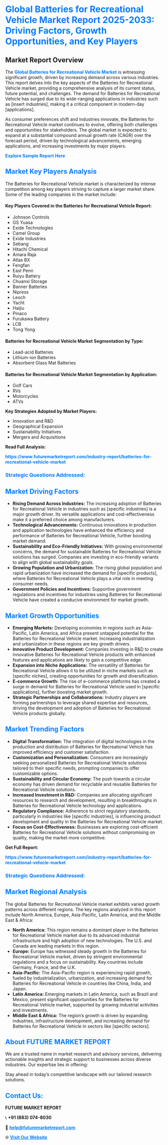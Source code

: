 <h1 style="color: #007BFF;">Global Batteries for Recreational Vehicle Market Report 2025-2033: Driving Factors, Growth Opportunities, and Key Players</h1>

<section id="overview">
<h2>Market Report Overview</h2>
<p>The <a href="https://www.futuremarketreport.com/industry-report/batteries-for-recreational-vehicle-market" style="color: #007BFF; text-decoration: none;"><strong>Global Batteries for Recreational Vehicle Market</strong></a> is witnessing significant growth, driven by increasing demand across various industries. This report delves into the key aspects of the Batteries for Recreational Vehicle market, providing a comprehensive analysis of its current status, future potential, and challenges. The demand for Batteries for Recreational Vehicle has surged due to its wide-ranging applications in industries such as [insert industries], making it a critical component in modern-day [applications].</p>
<p>As consumer preferences shift and industries innovate, the Batteries for Recreational Vehicle market continues to evolve, offering both challenges and opportunities for stakeholders. The global market is expected to expand at a substantial compound annual growth rate (CAGR) over the forecast period, driven by technological advancements, emerging applications, and increasing investments by major players.</p>
</section>

<section id="overview">
<p><a href="https://www.futuremarketreport.com/request-sample/reportId=92480" style="color: #007BFF; text-decoration: none;"><strong>Explore Sample Report Here</strong></a></p>
</section>

<section id="key-players">
<h2 style="color: #007BFF;">Market Key Players Analysis</h2>
<p>The Batteries for Recreational Vehicle market is characterized by intense competition among key players striving to capture a larger market share. Some of the leading companies in the market include:</p>
<h4>Key Players Covered in the Batteries for Recreational Vehicle Report:</h4>
<ul><li>Johnson Controls</li><li>GS Yuasa</li><li>Exide Technologies</li><li>Camel Group</li><li>Exide Industries</li><li>Sebang</li><li>Hitachi Chemical</li><li>Amara Raja</li><li>Atlas BX</li><li>Fengfan</li><li>East Penn</li><li>Ruiyu Battery</li><li>Chuanxi Storage</li><li>Banner Batteries</li><li>Nipress</li><li>Leoch</li><li>Yacht</li><li>Haijiu</li><li>Pinaco</li><li>Furukawa Battery</li><li>LCB</li><li>Tong Yong</li></ul>
<h4>Batteries for Recreational Vehicle Market Segmentation by Type:</h4>
<ul><li>Lead-acid Batteries</li><li>Lithium-ion Batteries</li><li>Absorbent Glass Mat Batteries</li></ul>

<h4>Batteries for Recreational Vehicle Market Segmentation by Application:</h4>
<ul><li>Golf Cars</li><li>RVs</li><li>Motorcycles</li><li>ATVs</li></ul>
<p><strong>Key Strategies Adopted by Market Players:</strong></p>
<ul>
<li>Innovation and R&D</li>
<li>Geographical Expansion</li>
<li>Sustainability Initiatives</li>
<li>Mergers and Acquisitions</li>
</ul>
</section>

<section>
<p><strong>Read Full Analysis: </strong></p><a href="https://www.futuremarketreport.com/industry-report/batteries-for-recreational-vehicle-market" style="color: #007BFF; text-decoration: none;"><strong>https://www.futuremarketreport.com/industry-report/batteries-for-recreational-vehicle-market</strong></a>
<h3 style="color: #007BFF;">Strategic Questions Addressed:</h3>
</section>

<section id="driving-factors">
<h2 style="color: #007BFF;">Market Driving Factors</h2>
<ul>
<li><strong>Rising Demand Across Industries:</strong> The increasing adoption of Batteries for Recreational Vehicle in industries such as [specific industries] is a major growth driver. Its versatile applications and cost-effectiveness make it a preferred choice among manufacturers.</li>
<li><strong>Technological Advancements:</strong> Continuous innovations in production and application technologies have enhanced the efficiency and performance of Batteries for Recreational Vehicle, further boosting market demand.</li>
<li><strong>Sustainability and Eco-Friendly Initiatives:</strong> With growing environmental concerns, the demand for sustainable Batteries for Recreational Vehicle solutions has surged. Companies are investing in eco-friendly variants to align with global sustainability goals.</li>
<li><strong>Growing Population and Urbanization:</strong> The rising global population and rapid urbanization have increased the demand for [specific products], where Batteries for Recreational Vehicle plays a vital role in meeting consumer needs.</li>
<li><strong>Government Policies and Incentives:</strong> Supportive government regulations and incentives for industries using Batteries for Recreational Vehicle have created a conducive environment for market growth.</li>
</ul>
</section>

<section id="growth-opportunities">
<h2 style="color: #007BFF;">Market Growth Opportunities</h2>
<ul>
<li><strong>Emerging Markets:</strong> Developing economies in regions such as Asia-Pacific, Latin America, and Africa present untapped potential for the Batteries for Recreational Vehicle market. Increasing industrialization and urbanization in these regions are key growth drivers.</li>
<li><strong>Innovative Product Development:</strong> Companies investing in R&D to create innovative Batteries for Recreational Vehicle products with enhanced features and applications are likely to gain a competitive edge.</li>
<li><strong>Expansion into Niche Applications:</strong> The versatility of Batteries for Recreational Vehicle allows it to be utilized in niche markets such as [specific niches], creating opportunities for growth and diversification.</li>
<li><strong>E-commerce Growth:</strong> The rise of e-commerce platforms has created a surge in demand for Batteries for Recreational Vehicle used in [specific applications], further boosting market growth.</li>
<li><strong>Strategic Partnerships and Collaborations:</strong> Industry players are forming partnerships to leverage shared expertise and resources, driving the development and adoption of Batteries for Recreational Vehicle products globally.</li>
</ul>
</section>

<section id="trending-factors">
<h2 style="color: #007BFF;">Market Trending Factors</h2>
<ul>
<li><strong>Digital Transformation:</strong> The integration of digital technologies in the production and distribution of Batteries for Recreational Vehicle has improved efficiency and customer satisfaction.</li>
<li><strong>Customization and Personalization:</strong> Consumers are increasingly seeking personalized Batteries for Recreational Vehicle solutions tailored to their specific needs, prompting companies to offer customizable options.</li>
<li><strong>Sustainability and Circular Economy:</strong> The push towards a circular economy has driven demand for recyclable and reusable Batteries for Recreational Vehicle solutions.</li>
<li><strong>Increased Investment in R&D:</strong> Companies are allocating significant resources to research and development, resulting in breakthroughs in Batteries for Recreational Vehicle technology and applications.</li>
<li><strong>Regulatory Compliance:</strong> Adherence to strict regulatory standards, particularly in industries like [specific industries], is influencing product development and quality in the Batteries for Recreational Vehicle market.</li>
<li><strong>Focus on Cost-Effectiveness:</strong> Businesses are exploring cost-efficient Batteries for Recreational Vehicle solutions without compromising on quality, making the market more competitive.</li>
</ul>
</section>

<section>
<p><strong>Get Full Report: </strong></p><a href="https://www.futuremarketreport.com/industry-report/batteries-for-recreational-vehicle-market" style="color: #007BFF; text-decoration: none;"><strong>https://www.futuremarketreport.com/industry-report/batteries-for-recreational-vehicle-market</strong></a>
<h3 style="color: #007BFF;">Strategic Questions Addressed:</h3>
</section>


<section id="regional-analysis">
<h2 style="color: #007BFF;">Market Regional Analysis</h2>
<p>The global Batteries for Recreational Vehicle market exhibits varied growth patterns across different regions. The key regions analyzed in this report include North America, Europe, Asia-Pacific, Latin America, and the Middle East & Africa:</p>
<ul>
<li><strong>North America:</strong> This region remains a dominant player in the Batteries for Recreational Vehicle market due to its advanced industrial infrastructure and high adoption of new technologies. The U.S. and Canada are leading markets in this region.</li>
<li><strong>Europe:</strong> Europe has witnessed steady growth in the Batteries for Recreational Vehicle market, driven by stringent environmental regulations and a focus on sustainability. Key countries include Germany, France, and the U.K.</li>
<li><strong>Asia-Pacific:</strong> The Asia-Pacific region is experiencing rapid growth, fueled by industrialization, urbanization, and increasing demand for Batteries for Recreational Vehicle in countries like China, India, and Japan.</li>
<li><strong>Latin America:</strong> Emerging markets in Latin America, such as Brazil and Mexico, present significant opportunities for the Batteries for Recreational Vehicle market, supported by growing industrial activities and investments.</li>
<li><strong>Middle East & Africa:</strong> The region’s growth is driven by expanding industries, infrastructure development, and increasing demand for Batteries for Recreational Vehicle in sectors like [specific sectors].</li>
</ul>
</section>

<footer>
<h2 style="color: #007BFF;">About FUTURE MARKET REPORT</h2>
<p>We are a trusted name in market research and advisory services, delivering actionable insights and strategic support to businesses across diverse industries. Our expertise lies in offering:</p>

<p>Stay ahead in today’s competitive landscape with our tailored research solutions.</p>

<h2 style="color: #007BFF;">Contact Us:</h2>
<p><strong>FUTURE MARKET REPORT</strong></p>
<p>📞 <strong>+91 (883) 074-8030</strong></p>
<p>📧 <strong><a href="mailto:help@futuremarketreport.com" style="color: #007BFF;">help@futuremarketreport.com</a></strong></p>
<p>🌐 <strong><a href="https://www.futuremarketreport.com/" style="color: #007BFF;">Visit Our Website</a></strong></p>
</footer>